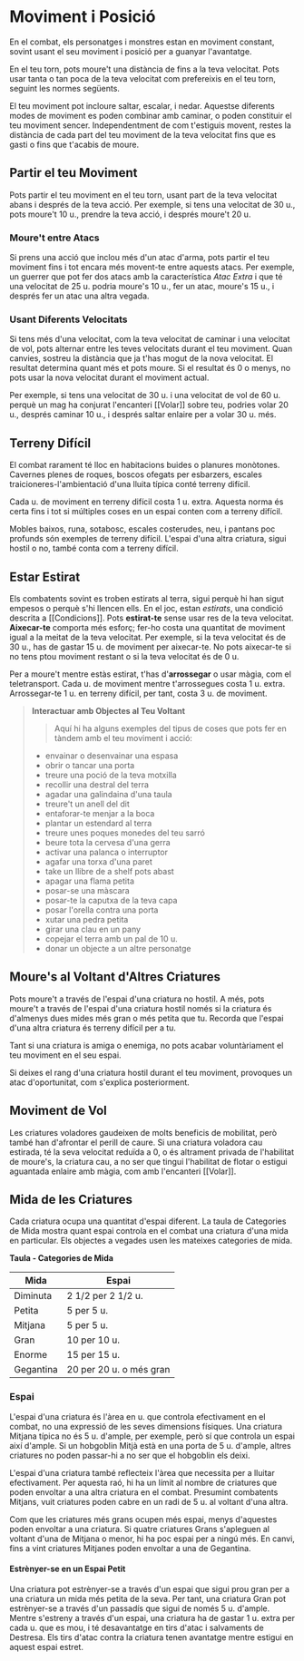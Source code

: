 # Moviment i Posició

En el combat, els personatges i monstres estan en moviment constant, sovint usant el seu moviment i posició per a guanyar l'avantatge.

En el teu torn, pots moure't una distància de fins a la teva velocitat. Pots usar tanta o tan poca de la teva velocitat com prefereixis en el teu torn, seguint les normes següents.

El teu moviment pot incloure saltar, escalar, i nedar. Aquestse diferents modes de moviment es poden combinar amb caminar, o poden constituir el teu moviment sencer. Independentment de com t'estiguis movent, restes la distància de cada part del teu moviment de la teva velocitat fins que es gasti o fins que t'acabis de moure.

## Partir el teu Moviment

Pots partir el teu moviment en el teu torn, usant part de la teva velocitat abans i després de la teva acció. Per exemple, si tens una velocitat de 30 u., pots moure't 10 u., prendre la teva acció, i després moure't 20 u.

### Moure't entre Atacs
Si prens una acció que inclou més d'un atac d'arma, pots partir el teu moviment fins i tot encara més movent-te entre aquests atacs. Per exemple, un guerrer que pot fer dos atacs amb la característica *Atac Extra* i que té una velocitat de 25 u. podria moure's 10 u., fer un atac, moure's 15 u., i després fer un atac una altra vegada.

### Usant Diferents Velocitats
Si tens més d'una velocitat, com la teva velocitat de caminar i una velocitat de vol, pots alternar entre les teves velocitats durant el teu moviment. Quan canvies, sostreu la distància que ja t'has mogut de la nova velocitat. El resultat determina quant més et pots moure. Si el resultat és 0 o menys, no pots usar la nova velocitat durant el moviment actual.

Per exemple, si tens una velocitat de 30 u. i una velocitat de vol de 60 u. perquè un mag ha conjurat l'encanteri [[Volar]] sobre teu, podries volar 20 u., després caminar 10 u., i després saltar enlaire per a volar 30 u. més.

## Terreny Difícil

El combat rarament té lloc en habitacions buides o planures monòtones. Cavernes plenes de roques, boscos ofegats per esbarzers, escales traicioneres-l'ambientació d'una lluita típica conté terreny difícil.

Cada u. de moviment en terreny difícil costa 1 u. extra. Aquesta norma és certa fins i tot si múltiples coses en un espai conten com a terreny difícil.

Mobles baixos, runa, sotabosc, escales costerudes, neu, i pantans poc profunds són exemples de terreny difícil. L'espai d'una altra criatura, sigui hostil o no, també conta com a terreny difícil.

## Estar Estirat

Els combatents sovint es troben estirats al terra, sigui perquè hi han sigut empesos o perquè s'hi llencen ells. En el joc, estan *estirats*, una condició descrita a [[Condicions]]. Pots **estirat-te** sense usar res de la teva velocitat. **Aixecar-te** comporta més esforç; fer-ho costa una quantitat de moviment igual a la meitat de la teva velocitat. Per exemple, si la teva velocitat és de 30 u., has de gastar 15 u. de moviment per aixecar-te. No pots aixecar-te si no tens ptou moviment restant o si la teva velocitat és de 0 u.

Per a moure't mentre estàs estirat, t'has d'**arrossegar** o usar màgia, com el teletransport. Cada u. de moviment mentre t'arrossegues costa 1 u. extra. Arrossegar-te 1 u. en terreny difícil, per tant, costa 3 u. de moviment.

> **Interactuar amb Objectes al Teu Voltant**
>>Aquí hi ha alguns exemples del tipus de coses que pots fer en tàndem amb el teu moviment i acció:
>
>- envainar o desenvainar una espasa
>- obrir o tancar una porta
>- treure una poció de la teva motxilla
>- recollir una destral del terra
>- agadar una galindaina d'una taula
>- treure't un anell del dit
>- entaforar-te menjar a la boca
>- plantar un estendard al terra
>- treure unes poques monedes del teu sarró
>- beure tota la cervesa d'una gerra
>- activar una palanca o interruptor
>- agafar una torxa d'una paret
>- take un llibre de a shelf pots abast
>- apagar una flama petita
>- posar-se una màscara
>- posar-te la caputxa de la teva capa
>- posar l'orella contra una porta
>- xutar una pedra petita
>- girar una clau en un pany
>- copejar el terra amb un pal de 10 u.
>- donar un objecte a un altre personatge

## Moure's al Voltant d'Altres Criatures

Pots moure't a través de l'espai d'una criatura no hostil. A més, pots moure't a través de l'espai d'una criatura hostil només si la criatura és d'almenys dues mides més gran o més petita que tu. Recorda que l'espai d'una altra criatura és terreny difícil per a tu.

Tant si una criatura is amiga o enemiga, no pots acabar voluntàriament el teu moviment en el seu espai.

Si deixes el rang d'una criatura hostil durant el teu moviment, provoques un atac d'oportunitat, com s'explica posteriorment.

## Moviment de Vol

Les criatures voladores gaudeixen de molts beneficis de mobilitat, però també han d'afrontar el perill de caure. Si una criatura voladora cau estirada, té la seva velocitat reduïda a 0, o és altrament privada de l'habilitat de moure's, la criatura cau, a no ser que tingui l'habilitat de flotar o estigui aguantada enlaire amb màgia, com amb l'encanteri [[Volar]].

## Mida de les Criatures

Cada criatura ocupa una quantitat d'espai diferent. La taula de Categories de Mida mostra quant espai controla en el combat una criatura d'una mida en particular. Els objectes a vegades usen les mateixes categories de mida.

**Taula - Categories de Mida**

| Mida       | Espai                  |
|------------|------------------------|
| Diminuta       | 2 1/2 per 2 1/2 u.     |
| Petita      | 5 per 5 u.             |
| Mitjana     | 5 per 5 u.             |
| Gran      | 10 per 10 u.           |
| Enorme       | 15 per 15 u.           |
| Gegantina | 20 per 20 u. o més gran |

### Espai
L'espai d'una criatura és l'àrea en u. que controla efectivament en el combat, no una expressió de les seves dimensions físiques. Una criatura Mitjana típica no és 5 u. d'ample, per exemple, però sí que controla un espai així d'ample. Si un hobgoblin Mitjà està en una porta de 5 u. d'ample, altres criatures no poden passar-hi a no ser que el hobgoblin els deixi.

L'espai d'una criatura també reflecteix l'àrea que necessita per a lluitar efectivament. Per aquesta raó, hi ha un límit al nombre de criatures que poden envoltar a una altra criatura en el combat. Presumint combatents Mitjans, vuit criatures poden cabre en un radi de 5 u. al voltant d'una altra.

Com que les criatures més grans ocupen més espai, menys d'aquestes poden envoltar a una criatura. Si quatre criatures Grans s'apleguen al voltant d'una de Mitjana o menor, hi ha poc espai per a ningú més. En canvi, fins a vint criatures Mitjanes poden envoltar a una de Gegantina.

#### Estrènyer-se en un Espai Petit
Una criatura pot estrènyer-se a través d'un espai que sigui prou gran per a una criatura un mida més petita de la seva. Per tant, una criatura Gran pot estrènyer-se a través d'un passadís que sigui de només 5 u. d'ample. Mentre s'estreny a través d'un espai, una criatura ha de gastar 1 u. extra per cada u. que es mou, i té desavantatge en tirs d'atac i salvaments de Destresa. Els tirs d'atac contra la criatura tenen avantatge mentre estigui en aquest espai estret.


